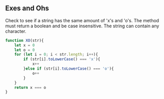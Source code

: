 ## Exes and Ohs

Check to see if a string has the same amount of 'x's and 'o's. The method must return a boolean and be case insensitive. The string can contain any character.

```javascript
function XO(str){
    let x = 0
    let o = 0
    for (let i = 0; i < str.length; i++){
        if (str[i].toLowerCase() === 'x'){
            x++
        }else if (str[i].toLowerCase() === 'o'){
            o++
        }
    }
    return x === o
}
```
